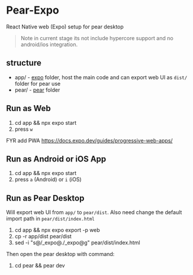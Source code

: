 # Pear-Expo

React Native web (Expo) setup for pear desktop

> Note in current stage its not include hypercore support and no android/ios integration.

## structure

- app/ - [expo](https://docs.expo.dev/) folder, host the main code and can export web UI as `dist/` folder for pear use
- pear/ - [pear](https://docs.pears.com/guides/starting-a-pear-desktop-project) folder

## Run as Web

1. cd app && npx expo start
1. press `w`

FYR add PWA https://docs.expo.dev/guides/progressive-web-apps/

## Run as Android or iOS App

1. cd app && npx expo start
1. press `a` (Android) or `i` (iOS)

## Run as Pear Desktop

Will export web UI from `app/` to `pear/dist`. Also need change the default import path in `pear/dist/index.html`

1. cd app && npx expo export -p web
1. cp -r app/dist pear/dist
1. sed -i "s@/_expo@./_expo@g" pear/dist/index.html

Then open the pear desktop with command:

1. cd pear && pear dev
